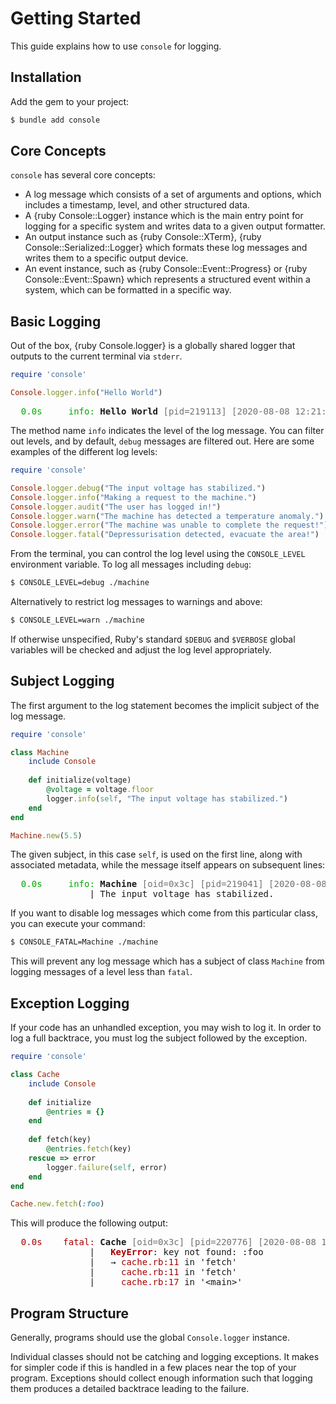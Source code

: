 # Getting Started

This guide explains how to use `console` for logging.

## Installation

Add the gem to your project:

~~~ bash
$ bundle add console
~~~

## Core Concepts

`console` has several core concepts:

- A log message which consists of a set of arguments and options, which includes a timestamp, level, and other structured data.
- A {ruby Console::Logger} instance which is the main entry point for logging for a specific system and writes data to a given output formatter.
- An output instance such as {ruby Console::XTerm}, {ruby Console::Serialized::Logger} which formats these log messages and writes them to a specific output device.
- An event instance, such as {ruby Console::Event::Progress} or {ruby Console::Event::Spawn} which represents a structured event within a system, which can be formatted in a specific way.

## Basic Logging

Out of the box, {ruby Console.logger} is a globally shared logger that outputs to the current terminal via `stderr`.

~~~ ruby
require 'console'

Console.logger.info("Hello World")
~~~

<pre>
<font color="#00AA00">  0.0s     info:</font> <b>Hello World</b> <font color="#717171">[pid=219113] [2020-08-08 12:21:26 +1200]</font>
</pre>

The method name `info` indicates the level of the log message. You can filter out levels, and by default, `debug` messages are filtered out. Here are some examples of the different log levels:

~~~ ruby
require 'console'

Console.logger.debug("The input voltage has stabilized.")
Console.logger.info("Making a request to the machine.")
Console.logger.audit("The user has logged in!")
Console.logger.warn("The machine has detected a temperature anomaly.")
Console.logger.error("The machine was unable to complete the request!")
Console.logger.fatal("Depressurisation detected, evacuate the area!")
~~~

From the terminal, you can control the log level using the `CONSOLE_LEVEL` environment variable. To log all messages including `debug`:

~~~ bash
$ CONSOLE_LEVEL=debug ./machine
~~~

Alternatively to restrict log messages to warnings and above:

~~~ bash
$ CONSOLE_LEVEL=warn ./machine
~~~

If otherwise unspecified, Ruby's standard `$DEBUG` and `$VERBOSE` global variables will be checked and adjust the log level appropriately.

## Subject Logging

The first argument to the log statement becomes the implicit subject of the log message.

~~~ ruby
require 'console'

class Machine
	include Console
	
	def initialize(voltage)
		@voltage = voltage.floor
		logger.info(self, "The input voltage has stabilized.")
	end
end

Machine.new(5.5)
~~~

The given subject, in this case `self`, is used on the first line, along with associated metadata, while the message itself appears on subsequent lines:

<pre>
<font color="#00AA00">  0.0s     info:</font> <b>Machine</b> <font color="#717171">[oid=0x3c] [pid=219041] [2020-08-08 12:17:33 +1200]</font>
               | The input voltage has stabilized.
</pre>

If you want to disable log messages which come from this particular class, you can execute your command:

~~~ bash
$ CONSOLE_FATAL=Machine ./machine
~~~

This will prevent any log message which has a subject of class `Machine` from logging messages of a level less than `fatal`.

## Exception Logging

If your code has an unhandled exception, you may wish to log it. In order to log a full backtrace, you must log the subject followed by the exception.

~~~ ruby
require 'console'

class Cache
	include Console
	
	def initialize
		@entries = {}
	end
	
	def fetch(key)
		@entries.fetch(key)
	rescue => error
		logger.failure(self, error)
	end
end

Cache.new.fetch(:foo)
~~~

This will produce the following output:

<pre><font color="#AA0000">  0.0s    fatal:</font> <b>Cache</b> <font color="#717171">[oid=0x3c] [pid=220776] [2020-08-08 14:10:00 +1200]</font>
               |   <font color="#AA0000"><b>KeyError</b></font>: key not found: :foo
               |   → <font color="#AA0000">cache.rb:11</font> in &apos;fetch&apos;
               |     <font color="#AA0000">cache.rb:11</font> in &apos;fetch&apos;
               |     <font color="#AA0000">cache.rb:17</font> in &apos;&lt;main&gt;&apos;
</pre>

## Program Structure

Generally, programs should use the global `Console.logger` instance.

Individual classes should not be catching and logging exceptions. It makes for simpler code if this is handled in a few places near the top of your program. Exceptions should collect enough information such that logging them produces a detailed backtrace leading to the failure.